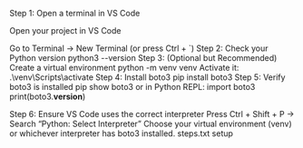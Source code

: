Step 1: Open a terminal in VS Code

Open your project in VS Code

Go to Terminal → New Terminal (or press Ctrl + `)
Step 2: Check your Python version
python3 --version
Step 3: (Optional but Recommended) Create a virtual environment
python -m venv venv
Activate it:
.\venv\Scripts\activate
Step 4: Install boto3
pip install boto3
Step 5: Verify boto3 is installed
pip show boto3
or in Python REPL:
import boto3
print(boto3.__version__)

Step 6: Ensure VS Code uses the correct interpreter
Press Ctrl + Shift + P → Search “Python: Select Interpreter”
Choose your virtual environment (venv) or whichever interpreter has boto3 installed.
steps.txt setup

